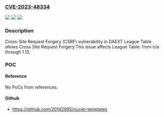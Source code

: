 ### [CVE-2023-48334](https://cve.mitre.org/cgi-bin/cvename.cgi?name=CVE-2023-48334)
![](https://img.shields.io/static/v1?label=Product&message=League%20Table&color=blue)
![](https://img.shields.io/static/v1?label=Version&message=n%2Fa%3C%3D%201.13%20&color=brighgreen)
![](https://img.shields.io/static/v1?label=Vulnerability&message=CWE-352%20Cross-Site%20Request%20Forgery%20(CSRF)&color=brighgreen)

### Description

Cross-Site Request Forgery (CSRF) vulnerability in DAEXT League Table allows Cross Site Request Forgery.This issue affects League Table: from n/a through 1.13.

### POC

#### Reference
No PoCs from references.

#### Github
- https://github.com/20142995/nuclei-templates

